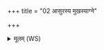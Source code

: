+++
title = "02 आसुरस्य मुखस्याग्ने"

+++
<details><summary>मूलम् (WS)</summary>

आसुरस्य मुखस्याग्ने लक्ष्म मुखं नामासि ।  
मेतो ज्यायो भूरित इत् कनीयोसो नश्येतः  
पुरो मा त्वा हिंसिषम् ॥ २ ॥
</details>
